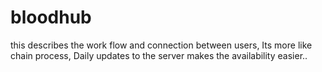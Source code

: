 # bloodhub
this describes the work flow and connection between users, Its more like chain process, Daily updates to the server makes the availability easier..
